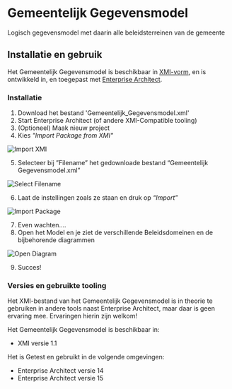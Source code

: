 # Gemeentelijk Gegevensmodel

Logisch gegevensmodel met daarin alle beleidsterreinen van de gemeente

## Installatie en gebruik

Het Gemeentelijk Gegevensmodel is beschikbaar in [XMI-vorm](https://www.omg.org/spec/XMI/About-XMI/), en is ontwikkeld in, en toegepast met [Enterprise Architect](https://sparxsystems.com).

### Installatie

1. Download het bestand 'Gemeentelijk_Gegevensmodel.xml'
2. Start Enterprise Architect (of andere XMI-Compatible tooling)
3. (Optioneel) Maak nieuw project
4. Kies _"Import Package from XMI"_

![Import XMI][importXMI]

5. Selecteer bij ”Filename” het gedownloade bestand “Gemeentelijk Gegevensmodel.xml”

![Select Filename][selectFilename]

6. Laat de instellingen zoals ze staan en druk op _“Import”_

![Import Package][importPackage]

7. Even wachten….
8. Open het Model en je ziet de verschillende Beleidsdomeinen en de bijbehorende diagrammen

![Open Diagram][openDiagram]

9. Succes!

### Versies en gebruikte tooling

Het XMI-bestand van het Gemeentelijk Gegevensmodel is in theorie te gebruiken in andere tools naast Enterprise Architect, maar daar is geen ervaring mee. Ervaringen hierin zijn welkom! 

Het Gemeentelijk Gegevensmodel is beschikbaar in:

* XMI versie 1.1

Het is Getest en gebruikt in de volgende omgevingen:

* Enterprise Architect versie 14
* Enterprise Architect versie 15

[importXMI]: https://github.com/brienen/Gemeentelijk-Gegevensmodel/blob/master/image/ImportPackage.png "Import XMI via tabblad Publish"
[selectFilename]: https://github.com/brienen/Gemeentelijk-Gegevensmodel/blob/master/image/SelectFilename.png "Select Filename"
[importPackage]: https://github.com/brienen/Gemeentelijk-Gegevensmodel/blob/master/image/ImportPackage.png "Import Package"
[openDiagram]: https://github.com/brienen/Gemeentelijk-Gegevensmodel/blob/master/image/OpenDiagram.png "Open Diagram"

